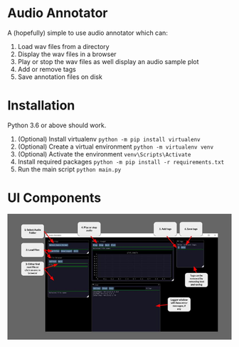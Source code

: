 # Audio Annotator

A (hopefully) simple to use audio annotator which can:
1. Load wav files from a directory
2. Display the wav files in a browser
3. Play or stop the wav files as well display an audio sample plot
4. Add or remove tags
5. Save annotation files on disk

# Installation

Python 3.6 or above should work.

1. (Optional) Install virtualenv `python -m pip install virtualenv`
1. (Optional) Create a virtual environment `python -m virtualenv venv`
2. (Optional) Activate the environment `venv\Scripts\Activate`
3. Install required packages `python -m pip install -r requirements.txt`
4. Run the main script `python main.py`

# UI Components

![Annotator](./images/Annotator.jpg)
